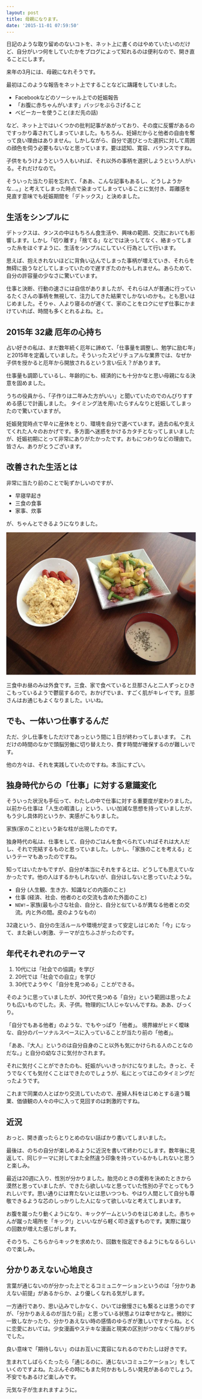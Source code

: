 ```yaml
---
layout: post
title: 母親になります。
date: '2015-11-01 07:59:50'
---
```


日記のような取り留めのないコトを、ネット上に書くのはやめていたいのだけど、自分がいつ何をしていたかをブログによって知れるのは便利なので、開き直ることにします。

来年の3月には、母親になれそうです。

最初はこのような報告をネット上ですることなどに躊躇をしていました。

* Facebookなどのソーシャル上での妊娠報告
* 「お腹に赤ちゃんがいます」バッジをぶらさげること
* ベビーカーを使うこと(まだ先の話)

など、ネット上ではいくつかの批判記事があがっており、その度に反響があるのですっかり毒されてしまっていました。もちろん、妊婦だからと他者の自由を奪って良い理由はありません。しかしながら、自分で選びとった選択に対して周囲の顔色を伺う必要もないなと思っています。要は認知、寛容、バランスですね。

子供をもうけようという人もいれば、それ以外の事柄を選択しようという人がいる。それだけなので。

そういった当たり前を忘れて、「ああ、こんな記事もあるし、どうしようかな…。」と考えてしまった時点で染まってしまっていることに気付き、距離感を見直す意味でも妊娠期間を「デトックス」と決めました。

## 生活をシンプルに

デトックスは、タンスの中はもちろん食生活や、興味の範囲、交流においても影響します。しかし「切り離す」「捨てる」などでは決っしてなく、絡まってしまった糸をほぐすように、生活をシンプルにしていく行為として行います。

思えば、抱えきれないほどに背負い込んでしまった事柄が増えていき、それらを無碍に扱うなどしてしまっていたので遅すぎたのかもしれません。あらためて、自分の許容量の少なさに驚いています。

仕事と決断、行動の速さには自信がありましたが、それらは人が普通に行っているたくさんの事柄を無視して、注力してきた結果でしかないのかも。とも思いはじめました。そりゃ、人より寝るのが遅くて、家のことをロクにせず仕事にかまけていれば、時間も多くとれるよね。と。

## 2015年 32歳 厄年の心持ち

占い好きの私は、まだ数年続く厄年に諦めて、「仕事量を調整し、勉学に励む年」と2015年を定義していました。そういったスピリチュアルな業界では、なぜか子供を授かると厄年から開放されるという言い伝え？があります。

仕事量も調節しているし、年齢的にも、経済的にも十分かなと思い母親になる決意を固めました。

うちの役員から、「子作りは二年みた方がいい」と聞いていたのでのんびりすすめる感じで計画しました。
タイミング法を用いたらすんなりと妊娠してしまったので驚いていますが。

妊娠発覚時点で早々に産休をとり、環境を自分で選べています。過去の私や支えてくれた人々のおかげです。多方面へ迷惑をかけるカタチとなってしまいましたが、妊娠初期にとって非常にありがたかったです。おもにつわりなどの理由で。皆さん、ありがとうございます。

## 改善された生活とは

非常に当たり前のことで恥ずかしいのですが、

* 早寝早起き
* 三食の食事
* 家事、炊事

が、ちゃんとできるようになりました。

![](/content/images/2015/11/IMG_0094.jpg)

三食中お昼のみは外食です。三食、家で食べていると旦那さんと二人ずっとひきこもっているようで鬱屈するので。おかげでいま、すごく肌がキレイです。旦那さんはお通じもよくなりました。いいね。

## でも、一体いつ仕事するんだ
ただ、少し仕事をしただけであっという間に１日が終わってしまいます。
これだけの時間のなかで頭脳労働に切り替えたり、費す時間が確保するのが難しいです。

他の方々は、それを実践していたのですね。本当にすごい。

## 独身時代からの「仕事」に対する意識変化

そういった状況も手伝って、わたしの中で仕事に対する重要度が変わりました。以前から仕事は「人生の暇潰し」という、いい加減な思想を持っていましたが、もう少し具体的というか、実感がこもりました。

家族(家のこと)という新な柱が出現したのです。

独身時代の私は、仕事をして、自分のごはんを食べられていればそれは大人だし、それで完結するものと思っていました。しかし、「家族のことを考える」というテーマもあったのですね。

知ってはいたかもですが、自分が本当にそれをするとは、どうしても思えていなかったです。他の人はするかもしれないが、自分はしないと思っていたような。

* 自分 (人生観、生き方、知識などの内面のこと)
* 仕事 (経済、社会、他者のとの交流も含めた外面のこと)
* `NEW!→` 家族(最も小さな社会、自分と、自分と似ているが異なる他者との交流。内と外の間。皮のようなもの)

32歳という、自分の生活ルールや環境が定まって安定しはじめた「今」になって、また新しい刺激、テーマが立ちふさがったのです。

## 年代それぞれのテーマ

1. 10代には「社会での協調」を学び
2. 20代では「社会での自立」を学び
3. 30代でようやく「自分を見つめる」ことができる。

そのように思っていましたが、30代で見つめる「自分」という範囲は思ったよりも広いものでした。夫、子供。物理的に1人じゃないんですね。ああ、びっくり。

「自分でもある他者」のような、でもやっぱり「他者」。
境界線がヒドく曖昧な、自分のパーソナルスペースに入っていることが当たり前の「他者」。

「ああ、『大人』というのは自分自身のこと以外も気にかけられる人のことなのだな。」と自分の幼なさに気付かされます。

それに気付くことができたのも、妊娠がいいきっかけになりました。きっと、そうでなくても気付くことはできたのでしょうが、私にとってはこのタイミングだったようです。

これまで同業の人とばかり交流していたので、産婦人科をはじめとする違う職業、価値観の人々の中に入って見回すのは刺激的ですね。

## 近況

おっと、開き直ったらとりとめのない話ばかり書いてしまいました。

最後は、のちの自分が楽しめるように近況を書いて終わりにします。数年後に見返して、同じテーマに対してまた全然違う印象を持っているかもしれないと思うと楽しみ。

最近は20週に入り、性別が分かりました。胎児のときの愛称を決めたときから漠然と思っていましたが、できたら欲しいなと思っていた性別の子でとってもうれしいです。思い通りには育たないとは思いつつも、やはり人間として自分も尊敬できるような芯のしっかりした人になって欲しいなと考えてしまいます。

お腹を蹴ったり動くようになり、キックゲームというのをはじめました。赤ちゃんが蹴った場所を「キック!」といいながら軽く叩き返すものです。実際に蹴りの回数が増えた感じがします。

そのうち、こちらからキックを求めたり、回数を指定できるようにもなるらしいので楽しみ。

## 分かりあえない心地良さ

言葉が通じないのが分かった上でとるコミュニケーションというのは「分かりあえない前提」があるからか、より優しくなれる気がします。

一方通行であり、思い込みでしかなく、ひいては傲慢さにも繋るとは思うのですが、「分かりあえるのが当たり前」と思っている状態よりは幸せかなと。微妙に一致しなかったり、分かりあえない時の感情のゆらぎが激しいですからね。とくに恋愛においては。少女漫画やステキな漫画と現実の区別がつかなくて陥りがちでした。

良い意味で「期待しない」のはお互いに寛容になれるのでわたしは好きです。

生まれてしばらくたったら「通じるのに、通じないコミュニケーション」をしていくのですよね。たぶんその時にもまた何かおもしろい発見があるのでしょう。不安でもあるけど楽しみです。

元気な子が生まれますように。